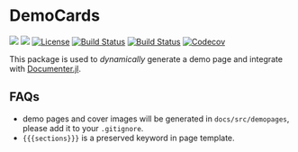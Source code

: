 # DemoCards

[![](https://img.shields.io/badge/docs-stable-blue.svg)](https://johnnychen94.github.io/DemoCards.jl/stable)
[![](https://img.shields.io/badge/docs-dev-blue.svg)](https://johnnychen94.github.io/DemoCards.jl/dev)
[![License](http://img.shields.io/badge/license-MIT-brightgreen.svg?style=flat)](LICENSE.md)
[![Build Status](https://travis-ci.org/johnnychen94/DemoCards.jl.svg?branch=master)](https://travis-ci.org/johnnychen94/DemoCards.jl)
[![Build Status](https://ci.appveyor.com/api/projects/status/github/johnnychen94/DemoCards.jl?svg=true)](https://ci.appveyor.com/project/johnnychen94/DemoCards-jl)
[![Codecov](https://codecov.io/gh/johnnychen94/DemoCards.jl/branch/master/graph/badge.svg)](https://codecov.io/gh/johnnychen94/DemoCards.jl)

This package is used to *dynamically* generate a demo page and integrate with [Documenter.jl](https://github.com/JuliaDocs/Documenter.jl).


## FAQs

* demo pages and cover images will be generated in `docs/src/demopages`, please add it to your `.gitignore`.
* `{{{sections}}}` is a preserved keyword in page template.
